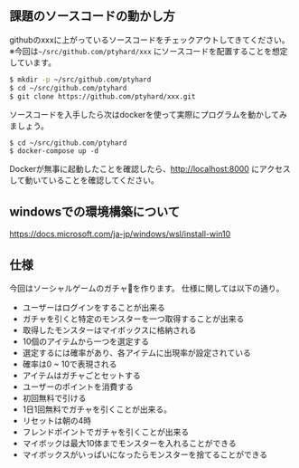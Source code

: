 ## 課題のソースコードの動かし方

githubのxxxに上がっているソースコードをチェックアウトしてきてください。  
※今回は`~/src/github.com/ptyhard/xxx` にソースコードを配置することを想定しています。 

```bash
$ mkdir -p ~/src/github.com/ptyhard
$ cd ~/src/github.com/ptyhard
$ git clone https://github.com/ptyhard/xxx.git
```

ソースコードを入手したら次はdockerを使って実際にプログラムを動かしてみましょう。

```
$ cd ~/src/github.com/ptyhard
$ docker-compose up -d
```

Dockerが無事に起動したことを確認したら、[http://localhost:8000](http://localhost:8000) にアクセスして動いていることを確認してください。


## windowsでの環境構築について

https://docs.microsoft.com/ja-jp/windows/wsl/install-win10


## 仕様

今回はソーシャルゲームのガチャを作ります。
仕様に関しては以下の通り。

- ユーザーはログインをすることが出来る
- ガチャを引くと特定のモンスターを一つ取得することが出来る
- 取得したモンスターはマイボックスに格納される
- 10個のアイテムから一つを選定する
- 選定するには確率があり、各アイテムに出現率が設定されている
- 確率は0 ~ 10で表現される
- アイテムはガチャごとセットする
- ユーザーのポイントを消費する
- 初回無料で引ける
- 1日1回無料でガチャを引くことが出来る。
- リセットは朝の4時
- フレンドポイントでガチャを引くことが出来る
- マイボックは最大10体までモンスターを入れることができる
- マイボックスがいっぱいになったらモンスターを捨てることができる
